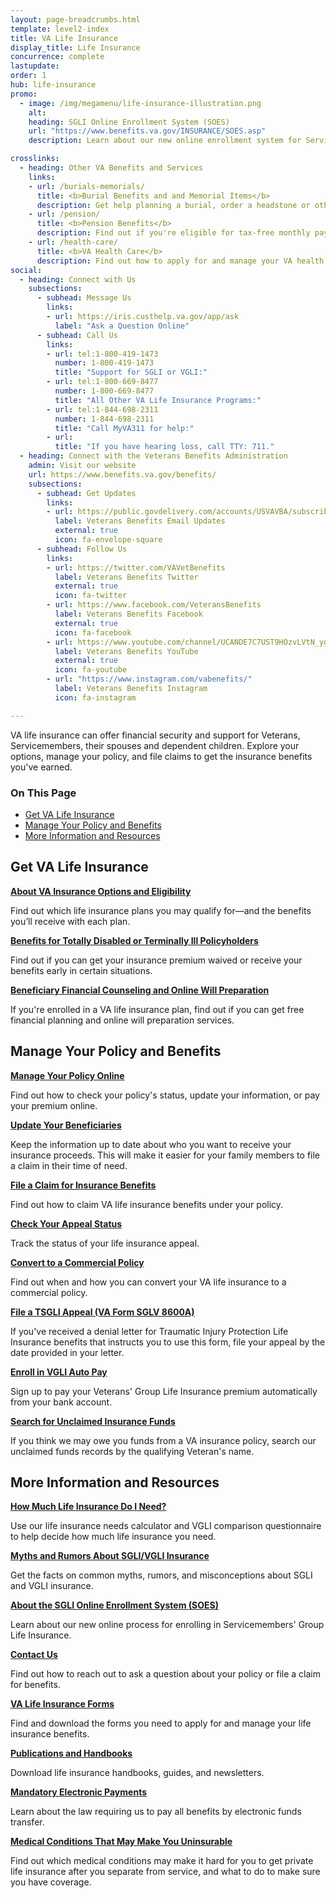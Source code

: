 ```yaml
---
layout: page-breadcrumbs.html
template: level2-index
title: VA Life Insurance
display_title: Life Insurance
concurrence: complete
lastupdate:
order: 1
hub: life-insurance
promo:
  - image: /img/megamenu/life-insurance-illustration.png
    alt:
    heading: SGLI Online Enrollment System (SOES)
    url: "https://www.benefits.va.gov/INSURANCE/SOES.asp"
    description: Learn about our new online enrollment system for Servicemembers' Group Life Insurance.

crosslinks:
  - heading: Other VA Benefits and Services
    links:
    - url: /burials-memorials/
      title: <b>Burial Benefits and and Memorial Items</b>
      description: Get help planning a burial, order a headstone or other memorial item, and apply for survivor and dependent benefits.
    - url: /pension/
      title: <b>Pension Benefits</b>
      description: Find out if you're eligible for tax-free monthly payments as a wartime Veteran or surviving spouse or child.
    - url: /health-care/
      title: <b>VA Health Care</b>
      description: Find out how to apply for and manage your VA health care benefits.
social:
  - heading: Connect with Us  
    subsections:
      - subhead: Message Us
        links:
        - url: https://iris.custhelp.va.gov/app/ask
          label: "Ask a Question Online"    
      - subhead: Call Us
        links:
        - url: tel:1-800-419-1473
          number: 1-800-419-1473
          title: "Support for SGLI or VGLI:"
        - url: tel:1-800-669-8477
          number: 1-800-669-8477
          title: "All Other VA Life Insurance Programs:"
        - url: tel:1-844-698-2311
          number: 1-844-698-2311
          title: "Call MyVA311 for help:"
        - url:
          title: "If you have hearing loss, call TTY: 711."
  - heading: Connect with the Veterans Benefits Administration
    admin: Visit our website
    url: https://www.benefits.va.gov/benefits/
    subsections:
      - subhead: Get Updates
        links:
        - url: https://public.govdelivery.com/accounts/USVAVBA/subscriber/new
          label: Veterans Benefits Email Updates
          external: true
          icon: fa-envelope-square        
      - subhead: Follow Us
        links:      
        - url: https://twitter.com/VAVetBenefits
          label: Veterans Benefits Twitter
          external: true
          icon: fa-twitter
        - url: https://www.facebook.com/VeteransBenefits
          label: Veterans Benefits Facebook
          external: true
          icon: fa-facebook
        - url: https://www.youtube.com/channel/UCANDE7C7UST9HOzvLVtN_yg
          label: Veterans Benefits YouTube
          external: true
          icon: fa-youtube
        - url: "https://www.instagram.com/vabenefits/"
          label: Veterans Benefits Instagram
          icon: fa-instagram

---
```

<p class="va-introtext">
VA life insurance can offer financial security and support for Veterans, Servicemembers, their spouses and dependent children. Explore your options, manage your policy, and file claims to get the insurance benefits you've earned.</p>

<h3>On This Page</h3>

<ul>
  <li><a href="#get">Get VA Life Insurance</a></li>
  <li><a href="#manage">Manage Your Policy and Benefits</a></li>
  <li><a href="#more">More Information and Resources</a></li>
</ul>

<section class='usa-grid'>
  <div class="va-h-ruled--stars"></div>
</section>

<section id="get" class="merger-majorlinks">

  <h2>Get VA Life Insurance</h2>

  <div class="link">
    <a href="/life-insurance/options-eligibility/"><b>About VA Insurance Options and Eligibility</b></a>
    <p>Find out which life insurance plans you may qualify for—and the benefits you’ll receive with each plan.</p>
  </div>

  <div class="link">
    <a href="/life-insurance/totally-disabled-or-terminally-ill/"><b>Benefits for Totally Disabled or Terminally Ill Policyholders</b></a>
    <p>Find out if you can get your insurance premium waived or receive your benefits early in certain situations.
  </div>

  <div class="link">
    <a href="https://benefits.va.gov/insurance/bfcs.asp"><b>Beneficiary Financial Counseling and Online Will Preparation</b></a>
    <p>If you're enrolled in a VA life insurance plan, find out if you can get free financial planning and online will preparation services.</p>
  </div>

</section>

<section class='usa-grid'>
  <div class="va-h-ruled--stars"></div>
</section>

<section id="manage" class="merger-majorlinks">

  <h2>Manage Your Policy and Benefits</h2>

  <div class="link">
    <a href="/life-insurance/manage-your-policy/"><b>Manage Your Policy Online</b></a>
    <p>Find out how to check your policy's status, update your information, or pay your premium online.</p>
    </div>

  <div class="link">
    <a href="https://benefits.va.gov/INSURANCE/updatebene.asp"><b>Update Your Beneficiaries</b></a>
    <p>Keep the information up to date about who you want to receive your insurance proceeds. This will make it easier for your family members to file a claim in their time of need.</p>
  </div>

  <div class="link">
    <a href="https://benefits.va.gov/INSURANCE/sglivgli.asp"><b>File a Claim for Insurance Benefits</b></a>
    <p>Find out how to claim VA life insurance benefits under your policy.</p>
  </div>

  <div class="link">
    <a href="/claim-or-appeal-status/"><b>Check Your Appeal Status</b></a>
    <p>Track the status of your life insurance appeal.</p>
  </div>

  <div class="link">
    <a href="https://www.benefits.va.gov/INSURANCE/converting.asp"><b>Convert to a Commercial Policy</b></a>
    <p>Find out when and how you can convert your VA life insurance to a commercial policy.</p>
  </div>

  <div class="link">
    <a href="/life-insurance/file-appeal-for-tsgli/"><b>File a TSGLI Appeal (VA Form SGLV 8600A)</b></a>
    <p>If you've received a denial letter for Traumatic Injury Protection Life Insurance benefits that instructs you to use this form, file your appeal by the date provided in your letter.</p>
  </div>

  <div class="link">
    <a href="https://www.benefits.va.gov/INSURANCE/vgli_auto_pay.asp"><b>Enroll in VGLI Auto Pay</b></a>
    <p>Sign up to pay your Veterans' Group Life Insurance premium automatically from your bank account.</p>
  </div>
  
  <div class="link">
    <a href="https://www.insurance.va.gov/UnclaimedFunds/"><b>Search for Unclaimed Insurance Funds</b></a>
    <p>If you think we may owe you funds from a VA insurance policy, search our unclaimed funds records by the qualifying Veteran's name.</p>
  </div>

</section>

<section class='usa-grid'>
  <div class="va-h-ruled--stars"></div>
</section>

<section id="more" class="merger-majorlinks">

  <h2>More Information and Resources</h2>

  <div class="link">
    <a href="https://benefits.va.gov/insurance/lifeins101.asp"><b>How Much Life Insurance Do I Need?</b></a>
    <p>Use our life insurance needs calculator and VGLI comparison questionnaire to help decide how much life insurance you need.</p>
  </div>

  <div class="link">
    <a href="https://www.benefits.va.gov/INSURANCE/sgli_myths_rumors.asp"><b>Myths and Rumors About SGLI/VGLI Insurance</b></a>
    <p>Get the facts on common myths, rumors, and misconceptions about SGLI and VGLI insurance.</p>
  </div>

  <div class="link">
    <a href="https://www.benefits.va.gov/INSURANCE/SOES.asp"><b>About the SGLI Online Enrollment System (SOES)</b></a>
    <p>Learn about our new online process for enrolling in Servicemembers' Group Life Insurance.</p>
  </div>

  <div class="link">
    <a href="https://www.benefits.va.gov/INSURANCE/resources-contact.asp"><b>Contact Us</b></a>
    <p>Find out how to reach out to ask a question about your policy or file a claim for benefits.</p>
  </div>

  <div class="link">
    <a href="https://www.benefits.va.gov/INSURANCE/resources-forms.asp"><b>VA Life Insurance Forms</b></a>
    <p>Find and download the forms you need to apply for and manage your life insurance benefits.</p>
  </div>

  <div class="link">
    <a href="https://www.benefits.va.gov/INSURANCE/ins_publications.asp"><b>Publications and Handbooks</b></a>
    <p>Download life insurance handbooks, guides, and newsletters.</p>
  </div>

  <div class="link">
    <a href="https://www.benefits.va.gov/INSURANCE/payments-eft.asp"><b>Mandatory Electronic Payments</b></a>
    <p>Learn about the law requiring us to pay all benefits by electronic funds transfer.</p>
  </div>

  <div class="link">
    <a href="https://www.benefits.va.gov/INSURANCE/uninsurable.asp"><b>Medical Conditions That May Make You Uninsurable</b></a>
    <p>Find out which medical conditions may make it hard for you to get private life insurance after you separate from service, and what to do to make sure you have coverage. </p>
  </div>

</section>

